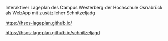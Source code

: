 Interaktiver Lageplan des Campus Westerberg der Hochschule Osnabrück als WebApp
mit zusätzlicher Schnitzeljadg

https://hsos-lageplan.github.io/

https://hsos-lageplan.github.io/schnitzeljagd
